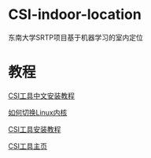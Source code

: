 # CSI-indoor-location
东南大学SRTP项目基于机器学习的室内定位

# 教程

[CSI工具中文安装教程](https://blog.csdn.net/u014645508/article/details/81359409)

[如何切换Linux内核](https://blog.csdn.net/tenorange/article/details/80914559)

[CSI工具安装教程](https://dhalperi.github.io/linux-80211n-csitool/installation.html)

[CSI工具主页](https://dhalperi.github.io/linux-80211n-csitool/index.html)
